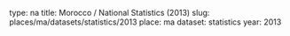 type: na
title: Morocco / National Statistics (2013)
slug: places/ma/datasets/statistics/2013
place: ma
dataset: statistics
year: 2013
